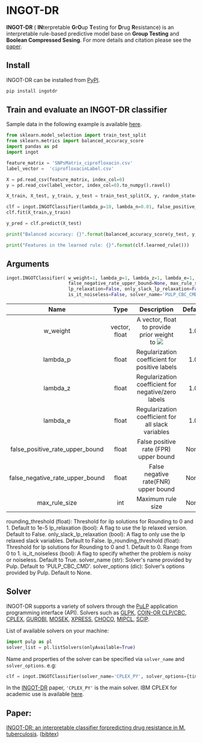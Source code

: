 # INGOT-DR

**INGOT-DR** ( **IN**terpretable **G**r**O**up **T**esting for **D**rug **R**esistance) is an interpretable rule-based
predictive model base on **Group Testing** and **Boolean Compressed Sesing**. For more details and citation please see
the [paper](#paper).

## Install
INGOT-DR can be installed from [PyPI](https://pypi.org/project/ingotdr/). 
```python
pip install ingotdr
```
## Train and evaluate an INGOT-DR classifier

Sample data in the following example is available [here](https://github.com/hoomanzabeti/INGOT_DR_project/tree/master/data).
```python
from sklearn.model_selection import train_test_split
from sklearn.metrics import balanced_accuracy_score
import pandas as pd
import ingot

feature_matrix = 'SNPsMatrix_ciprofloxacin.csv'
label_vector =  'ciprofloxacinLabel.csv'

X = pd.read_csv(feature_matrix, index_col=0)
y = pd.read_csv(label_vector, index_col=0).to_numpy().ravel()

X_train, X_test, y_train, y_test = train_test_split(X, y, random_state=33, test_size=0.2, stratify=y)

clf = ingot.INGOTClassifier(lambda_p=10, lambda_n=0.01, false_positive_rate_upper_bound=0.1, max_rule_size=20, solver_name='CPLEX_PY')
clf.fit(X_train,y_train)

y_pred = clf.predict(X_test)

print("Balanced accuracy: {}".format(balanced_accuracy_score(y_test, y_pred)))

print("Features in the learned rule: {}".format(clf.learned_rule()))
```
## Arguments

```python
ingot.INGOTClassifier( w_weight=1, lambda_p=1, lambda_z=1, lambda_e=1, false_positive_rate_upper_bound=None,
                       false_negative_rate_upper_bound=None, max_rule_size=None, rounding_threshold=1e-5,
                       lp_relaxation=False, only_slack_lp_relaxation=False, lp_rounding_threshold=0,
                       is_it_noiseless=False, solver_name='PULP_CBC_CMD', solver_options=None)
```


|Name|Type|Description|Default|
|:---:|:---:|:---:|:---:|
|w_weight|vector, float|A vector, float to provide prior weight to <img src="https://render.githubusercontent.com/render/math?math=w"> | 1.0 |
|lambda_p| float| Regularization coefficient for positive labels|1.0|
|lambda_z| float| Regularization coefficient for negative/zero labels|1.0|
|lambda_e| float| Regularization coefficient for all slack variables|1.0|
|false_positive_rate_upper_bound| float| False positive rate (FPR) upper bound| None|
|false_negative_rate_upper_bound| float| False negative rate(FNR) upper bound| None|
|max_rule_size| int | Maximum rule size| None |
rounding_threshold (float): Threshold for ilp solutions for Rounding to 0 and 1. Default to 1e-5
lp_relaxation (bool): A flag to use the lp relaxed version. Default to False.
only_slack_lp_relaxation (bool): A flag to only use the lp relaxed slack variables. Default to False.
lp_rounding_threshold (float): Threshold for lp solutions for Rounding to 0 and 1. Default to 0.
Range from 0 to 1.
is_it_noiseless (bool): A flag to specify whether the problem is noisy or noiseless. Default to True.
solver_name (str): Solver's name provided by Pulp. Default to 'PULP_CBC_CMD'.
solver_options (dic): Solver's options provided by Pulp. Default to None.
## Solver 
INGOT-DR supports a variety of solvers through the [PuLP](https://pypi.org/project/PuLP/) application programming interface (API). 
Solvers such as [GLPK](http://www.gnu.org/software/glpk/glpk.html),
[COIN-OR CLP/CBC](https://github.com/coin-or/Cbc),
[CPLEX](http://www.cplex.com/),
[GUROBI](http://www.gurobi.com/),
[MOSEK](https://www.mosek.com/),
[XPRESS](https://www.fico.com/es/products/fico-xpress-solver),
[CHOCO](https://choco-solver.org/),
[MIPCL](http://mipcl-cpp.appspot.com/),
[SCIP](https://www.scipopt.org/).

List of available solvers on your machine:
```python
import pulp as pl
solver_list = pl.listSolvers(onlyAvailable=True)
```

Name and properties of the solver can be specified via ```solver_name``` and 
```solver_options```. e.g:
```python
clf = ingot.INGOTClassifier(solver_name='CPLEX_PY', solver_options={timeLimit: 1800})
```
In the [INGOT-DR](#paper) paper, ```'CPLEX_PY'``` is the main solver. IBM CPLEX for academic use is available
[here](https://www.ibm.com/academic/technology/data-science). 
## Paper:

[INGOT-DR: an interpretable classifier forpredicting drug resistance in M. tuberculosis](https://www.biorxiv.org/content/10.1101/2020.05.31.115741v2.full).
([bibtex](https://scholar.googleusercontent.com/scholar.bib?q=info:bQ6FP1AQpvkJ:scholar.google.com/&output=citation&scisdr=CgXpW1OOEIO721E6sjI:AAGBfm0AAAAAYKw_qjKcmF8c1XZV57JWSMoDkwpaXPr8&scisig=AAGBfm0AAAAAYKw_qrApE1nCy1ns_BxQVZG_vrbY2Ot3&scisf=4&ct=citation&cd=-1&hl=en))
